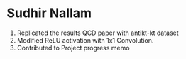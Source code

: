 # Sudhir Nallam
1. Replicated the results QCD paper with antikt-kt dataset
2. Modified ReLU activation with 1x1 Convolution.
3. Contributed to Project progress memo

